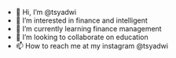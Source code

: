 - 👋 Hi, I’m @tsyadwi
- 👀 I’m interested in finance and intelligent
- 🌱 I’m currently learning finance management
- 💞️ I’m looking to collaborate on education
- 📫 How to reach me at my instagram @tsyadwi

<!---
tsyadwi/tsyadwi is a ✨ special ✨ repository because its `README.md` (this file) appears on your GitHub profile.
You can click the Preview link to take a look at your changes.
--->
